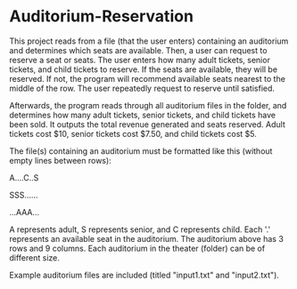 # Auditorium-Reservation

This project reads from a file (that the user enters) containing an auditorium and determines which seats are available. Then, a user can 
request to reserve a seat or seats. The user enters how many adult tickets, senior tickets, and child tickets to reserve. If the seats are 
available, they will be reserved. If not, the program will recommend available seats nearest to the middle of the row. The user repeatedly
request to reserve until satisfied. 

Afterwards, the program reads through all auditorium files in the folder, and determines how many adult tickets, senior tickets, and child
tickets have been sold. It outputs the total revenue generated and seats reserved. Adult tickets cost $10, senior tickets cost $7.50, and 
child tickets cost $5.

The file(s) containing an auditorium must be formatted like this (without empty lines between rows):

A....C..S

SSS......

...AAA...

A represents adult, S represents senior, and C represents child. Each '.' represents an available seat in the auditorium. The auditorium 
above has 3 rows and 9 columns. Each auditorium in the theater (folder) can be of different size. 

Example auditorium files are included (titled "input1.txt" and "input2.txt").
